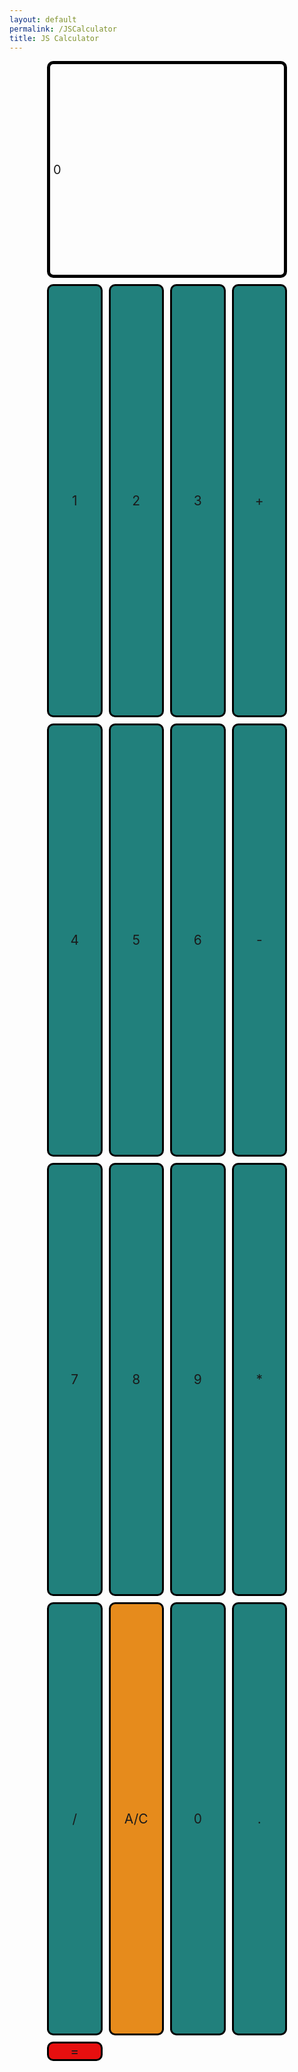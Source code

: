 ```yaml
---
layout: default
permalink: /JSCalculator
title: JS Calculator
---
```


<style>
  .button {
    width: auto;
    height: auto;
    border-radius: 10px;
    background-color: #21807c;
    border: 3px solid black;
    font-size: 1.5em;

    display: flex;
    justify-content: center;
    align-items: center;

    grid-column: span 1;
    grid-row: span 1;
    
    transition: all 0.5s; 
  }

   /* darkens the background color on hover to create a selecting effect */
  .button:hover {
    background-color: #373737;
  }

  /* "row style" is flexible size and aligns pictures in center */
  .row {
    align-items: center;
    display: flex;
  }

  /* "column style" is one-third of the width with padding */
  .column {
    flex: 16.66%;
    padding: 3px;
  }
  /* class to create the calculator's container; uses CSS grid dsiplay to partition off buttons */
  .calculator-container { 
    width: 90vw; /* this width and height is specified for mobile devices by default */
    height: 80vh;
    margin: 0 auto;
  
    display: grid;
    grid-template-columns: repeat(4, 1fr); /* fr is a special unit; learn more here: https://css-tricks.com/introduction-fr-css-unit/  */
    grid-template-rows: 0.5fr repeat(4, 1fr);
    gap: 10px 10px;
  }
  
  @media (min-width: 600px) { 
    .calculator-container {
        width: 40vw;
        height: 80vh;
    }
  }
  
  /* styling for the calculator clear button */
  .calculator-clear {
    background-color: #e68b1c;
  }
  
  /* styling for the calculator equals button */
  .calculator-equals {
    background-color: #e70f0f;
  }
  .calculator-output {
    /* calulator output 
      top bar shows the results of the calculator;
      result to take up the entirety of the first row;
      span defines 4 columns and 1 row
    */
    grid-column: span 4;
    grid-row: span 1;
  
    border-radius: 10px;
    padding: 0.25em;
    font-size: 20px;
    border: 5px solid black;
  
    display: flex;
    align-items: center;
  }
</style>

<div>
  <div class="calculator-container">
      <!--result-->
      <div class="calculator-output" id="output">0</div>
      <!--row 1-->
      <div class="calculator-number button">1</div>
      <div class="calculator-number button">2</div>
      <div class="calculator-number button">3</div>
      <div class="calculator-operation button">+</div>
      <!--row 2-->
      <div class="calculator-number button">4</div>
      <div class="calculator-number button">5</div>
      <div class="calculator-number button">6</div>
      <div class="calculator-operation button">-</div>
      <!--row 3-->
      <div class="calculator-number button">7</div>
      <div class="calculator-number button">8</div>
      <div class="calculator-number button">9</div>
      <div class="calculator-operation button">*</div>
      <div class="calculator-operation button">/</div>
      <!--row 4-->
      <div class="calculator-clear button">A/C</div>
      <div class="calculator-number button">0</div>
      <div class="calculator-number button">.</div>
      <div class="calculator-equals button">=</div>
  </div>
</div>

<!-- JavaScript (JS) implementation of the calculator. -->
<script>
// initialize important variables to manage calculations
var firstNumber = null;
var operator = null;
var nextReady = true;
// build objects containing key elements
const output = document.getElementById("output");
const numbers = document.querySelectorAll(".calculator-number");
const operations = document.querySelectorAll(".calculator-operation");
const clear = document.querySelectorAll(".calculator-clear");
const equals = document.querySelectorAll(".calculator-equals");

// Number buttons listener
numbers.forEach(button => {
  button.addEventListener("click", function() {
    number(button.textContent);
  });
});

// Number action
function number (value) { // function to input numbers into the calculator
    if (value != ".") {
        if (nextReady == true) { // nextReady is used to tell the computer when the user is going to input a completely new number
            output.innerHTML = value;
            if (value != "0") { // if statement to ensure that there are no multiple leading zeroes
                nextReady = false;
            }
        } else {
            output.innerHTML = output.innerHTML + value; // concatenation is used to add the numbers to the end of the input
        }
    } else { // special case for adding a decimal; can't have two decimals
        if (output.innerHTML.indexOf(".") == -1) {
            output.innerHTML = output.innerHTML + value;
            nextReady = false;
        }
    }
}

// Operation buttons listener
operations.forEach(button => {
  button.addEventListener("click", function() {
    operation(button.textContent);
  });
});

// Operator action
function operation (choice) { // function to input operations into the calculator
    if (firstNumber == null) { // once the operation is chosen, the displayed number is stored into the variable firstNumber
        firstNumber = parseInt(output.innerHTML);
        nextReady = true;
        operator = choice;
        return; // exits function
    }
    // occurs if there is already a number stored in the calculator
    firstNumber = calculate(firstNumber, parseFloat(output.innerHTML)); 
    operator = choice;
    output.innerHTML = firstNumber.toString();
    nextReady = true;
}

// Calculator
function calculate (first, second) { // function to calculate the result of the equation
    let result = 0;
    switch (operator) {
        case "+":
            result = first + second;
            break;
        case "-":
            result = first - second;
            break;
        case "*":
            result = first * second;
            break;
        case "/":
            result = first / second;
            break;
        default: 
            break;
    }
    return result;
}

// Equals button listener
equals.forEach(button => {
  button.addEventListener("click", function() {
    equal();
  });
});

// Equal action
function equal () { // function used when the equals button is clicked; calculates equation and displays it
    firstNumber = calculate(firstNumber, parseFloat(output.innerHTML));
    output.innerHTML = firstNumber.toString();
    nextReady = true;
}

// Clear button listener
clear.forEach(button => {
  button.addEventListener("click", function() {
    clearCalc();
  });
});

// A/C action
function clearCalc () { // clears calculator
    firstNumber = null;
    output.innerHTML = "0";
    nextReady = true;
}
</script>
